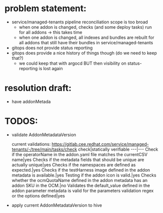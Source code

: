 # problem statement:

- service/managed-tenants pipeline reconciliation scope is too broad
  - when one addon is changed, checks (and some deploy tasks) run for all addons -> this takes time
  - when one addon is changed, all indexes and bundles are rebuilt for all addons that still have their bundles in service/managed-tenants
- gitops does not provide status reporting
- gitops does provide a nice history of things though (do we need to keep that?)
  - we could keep that with argocd BUT then visibility on status-reporting is lost again

# resolution draft:

- have addonMetada

# TODOS:

- validate AddonMetadataVersion

  current validations: https://gitlab.cee.redhat.com/service/managed-tenants/-/tree/main/tasks/check
  check|statically verifiable
  ---|---
  Check if the operatorName in the addon.yaml file matches the currentCSV name|yes
  Checks if the metadata fields that should be unique are actually unique|yes
  Checks if the namespaces are defined as expected.|yes
  Checks if the testHarness image defined in the addon metadata is available.|yes
  Testing if the addon icon is valid.|yes
  Checks whether the ocmQuotaName defined in the addon metadata has an addon SKU in the OCM.|no
  Validates the default_value defined in the addon parameter metadata is valid for the parameters validation regex or the options defined|yes

- apply current AddonMetadataVersion to hive
